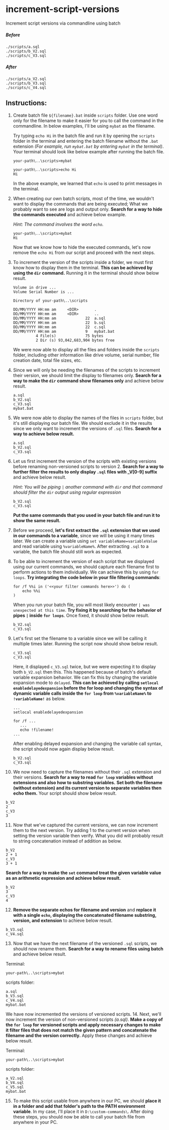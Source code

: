# increment-script-versions

Increment script versions via commandline using batch

##### Before

```
./scripts/a.sql
./scripts/b_V2.sql
./scripts/c_V3.sql
```

##### After

```
./scripts/a_V2.sql
./scripts/b_V3.sql
./scripts/c_V4.sql
```

## Instructions:

1. Create batch file `${filename}.bat` inside `scripts` folder. Use one word only for the filename to make it easier for
   you to call the command in the commandline. In below examples, I'll be using `mybat` as the filename. 
   
   Try typing `echo Hi` in the batch file and run it by opening the `scripts` folder in the terminal and entering the
   batch filename without the `.bat` extension _(For example, run `mybat.bat` by entering `mybat` in the terminal)_.
   Your terminal should look like below example after running the batch file.
   ```
   your-path\..\scripts>mybat
  
   your-path\..\scripts>echo Hi
   Hi
   ```
   In the above example, we learned that `echo` is used to print messages in the terminal.
2. When creating our own batch scripts, most of the time, we wouldn't want to display the commands that are being
   executed; What we probably want to see are logs and output only. **Search for a way to hide the commands executed**
   and achieve below example. 
   
   _Hint: The command involves the word `echo`._
   ```
   your-path\..\scripts>mybat
   Hi
   ```
   Now that we know how to hide the executed commands, let's now remove the `echo Hi` from our script and proceed with
   the next steps.
3. To increment the version of the scripts inside a folder, we must first know how to display them in the terminal. **This
   can be achieved by using the `dir` command.** Running it in the terminal should show below result.
   ```
   Volume in drive ...
   Volume Serial Number is ...
   
   Directory of your-path\..\scripts
   
   DD/MM/YYYY HH:mm am     <DIR>       .
   DD/MM/YYYY HH:mm am     <DIR>       ..
   DD/MM/YYYY HH:mm am             22  a.sql
   DD/MM/YYYY HH:mm am             22  b.sql
   DD/MM/YYYY HH:mm am             22  c.sql
   DD/MM/YYYY HH:mm am             9   mybat.bat
             4 File(s)             75 bytes
             2 Dir (s) 93,042,683,904 bytes free
   ```
   We were now able to display all the files and folders inside the `scripts` folder, including other information like
   drive volume, serial number, file creation date, total file sizes, etc.
4. Since we will only be needing the filenames of the scripts to increment their version, we should limit the display to
   filenames only. **Search for a way to make the `dir` command show filenames only** and achieve below result.
   ```
   a.sql
   b_V2.sql
   c_V3.sql
   mybat.bat
   ```
5. We were now able to display the names of the files in `scripts` folder, but it's still displaying our batch file. We
   should exclude it in the results since we only want to increment the versions of `.sql` files. **Search for a way to
   achieve below result.**
   ```
   a.sql
   b_V2.sql
   c_V3.sql
   ```
6. Let us first increment the version of the scripts with existing versions before renaming non-versioned scripts to
   version 2. **Search for a way to further filter the results to only display `.sql` files with _V[0-9] suffix** and
   achieve below result.

   _Hint: You will be piping `|` another command with `dir` and that command should filter the `dir` output using
   regular expression_
   ```
   b_V2.sql
   c_V3.sql
   ```
   **Put the same commands that you used in your batch file and run it to show the same result.**
7. Before we proceed, **let's first extract the `.sql` extension that we used in our commands to a variable**, since we
   will be using it many times later. We can create a variable using `set variableName=variableValue` and read variable
   using `%variableName%`. After extracting `.sql` to a variable, the batch file should still work as expected.
8. To be able to increment the version of each script that we displayed using our current commands, we should capture
   each filename first to perform actions to them individually. We can achieve this by using `for loops`. **Try
   integrating the code below in your file filtering commands**:
   ```
   for /f %%i in ('<<your filter commands here>>') do (
       echo %%i
   )
   ```
   When you run your batch file, you will most likely encounter `| was unexpected at this time`. **Try fixing it by
   searching for the behavior of pipes `|` inside `for loops`**. Once fixed, it should show below result.
   ```
   b_V2.sql
   c_V3.sql
   ```
9. Let's first set the filename to a variable since we will be calling it multiple times later. Running the script now should show below result.
   ```
   c_V3.sql
   c_V3.sql
   ```
   Here, it displayed `c_V3.sql` twice, but we were expecting it to display both `b_V2.sql` then this. This happened because of batch's default variable expansion behavior. We can fix this by changing the variable expansion mode to `delayed`. **This can be achieved by calling `setlocal enabledelayedexpansion` before the for loop and changing the syntax of dynamic variable calls inside the `for loop` from `%variableName%` to `!variableName!`** as below.
   ```
   ...
   setlocal enabledelayedexpansion
   
   for /f ...
      ...
      echo !filename!
   ...
   ```
   After enabling delayed expansion and changing the variable call syntax, the script should now again display below result.
   ```
   b_V2.sql
   c_V3.sql
   ```
10. We now need to capture the filenames without their `.sql` extension and their versions. **Search for a way to read `for loop` variables without extensions and also how to substring variables.** **Set both the filename (without extension) and its current version to separate variables then echo them.** Your script should show below result. 
   ```
   b_V2
   2
   c_V3
   3
   ```
11. Now that we've captured the current versions, we can now increment them to the next version. Try adding 1 to the current version when setting the version variable then verify. What you did will probably result to string concatenation instead of addition as below.
   ```
   b_V2
   2 + 1
   c_V3
   3 + 1
   ```
   **Search for a way to make the `set` command treat the given variable value as an arithmetic expression and achieve below result.**
   ```
   b_V2
   3
   c_V3
   4
   ```
12. **Remove the separate echos for filename and version** and **replace it with a single `echo`, displaying the concatenated filename substring, version, and extension** to achieve below result.
   ```
   b_V3.sql
   c_V4.sql
   ```
13. Now that we have the next filename of the versioned `.sql` scripts, we should now rename them. **Search for a way to rename files using batch** and achieve below result.
   
   Terminal:   
   ```
   your-path\..\scripts>mybat
   ```
   scripts folder:
   ```
   a.sql
   b_V3.sql
   c_V4.sql
   mybat.bat
   ```
   We have now incremented the versions of versioned scripts.
14. Next, we'll now increment the version of non-versioned scripts _(a.sql)_. **Make a copy of the `for loop` for versioned scripts and apply necessary changes to make it filter files that does not match the given pattern and concatenate the filename and the version correctly.** Apply these changes and achieve below result. 
    
   Terminal:
   ```
   your-path\..\scripts>mybat
   ```
   scripts folder:
   ```
   a_V2.sql
   b_V4.sql
   c_V5.sql
   mybat.bat
   ```
15. To make this script usable from anywhere in our PC, we should **place it in a folder and add that folder's path to the PATH environment variable**. In my case, I'll place it in `D:\custom-commands\`. After doing these steps, you should now be able to call your batch file from anywhere in your PC. 